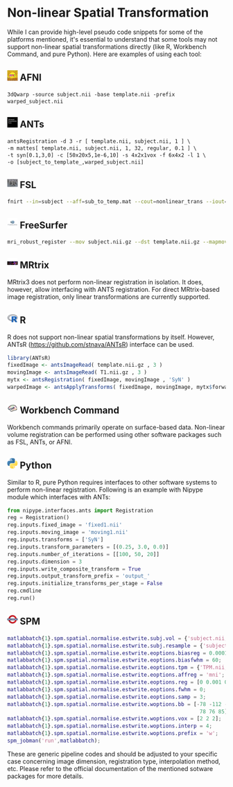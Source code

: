# Non-linear Spatial Transformation

While I can provide high-level pseudo code snippets for some of the platforms mentioned, it's essential to understand that some tools may not support non-linear spatial transformations directly (like R, Workbench Command, and pure Python). Here are examples of using each tool:

## <img src="../icons/afni.png" height="24px" /> AFNI

```
3dQwarp -source subject.nii -base template.nii -prefix warped_subject.nii
```

## <img src="../icons/ants.png" height="24px" /> ANTs

```
antsRegistration -d 3 -r [ template.nii, subject.nii, 1 ] \
-m mattes[ template.nii, subject.nii, 1, 32, regular, 0.1 ] \
-t syn[0.1,3,0] -c [50x20x5,1e-6,10] -s 4x2x1vox -f 6x4x2 -l 1 \
-o [subject_to_template_,warped_subject.nii]
```

## <img src="../icons/fsl.png" height="24px" /> FSL

```bash
fnirt --in=subject --aff=sub_to_temp.mat --cout=nonlinear_trans --iout=warped_subject --jout=jac --config=T1_2_MNI152_2mm  --ref=MNI152_T1_2mm --refmask=MNI152_T1_2mm_brain_mask_dil --warpres=10,10,10
```

## <img src="../icons/freesurfer.png" height="24px" /> FreeSurfer

```bash
mri_robust_register --mov subject.nii.gz --dst template.nii.gz --mapmov registered.nii.gz --cost mi
```

## <img src="../icons/mrtrix.png" height="24px" /> MRtrix

MRtrix3 does not perform non-linear registration in isolation. It does, however, allow interfacing with ANTS registration. For direct MRtrix-based image registration, only linear transformations are currently supported. 

## <img src="../icons/r.png" height="24px" /> R

R does not support non-linear spatial transformations by itself. However, ANTsR (https://github.com/stnava/ANTsR) interface can be used.

```R
library(ANTsR)
fixedImage <- antsImageRead( template.nii.gz , 3 )
movingImage <- antsImageRead( T1.nii.gz , 3 )
mytx <- antsRegistration( fixedImage, movingImage , 'SyN' )
warpedImage <- antsApplyTransforms( fixedImage, movingImage, mytx$forwardTransforms )
```

## <img src="../icons/workbench_command.png" height="24px" /> Workbench Command

Workbench commands primarily operate on surface-based data. Non-linear volume registration can be performed using other software packages such as FSL, ANTs, or AFNI.

## <img src="../icons/python.png" height="24px" /> Python

Similar to R, pure Python requires interfaces to other software systems to perform non-linear registration. Following is an example with Nipype module which interfaces with ANTs:

```python
from nipype.interfaces.ants import Registration
reg = Registration()
reg.inputs.fixed_image = 'fixed1.nii'
reg.inputs.moving_image = 'moving1.nii'
reg.inputs.transforms = ['SyN']
reg.inputs.transform_parameters = [(0.25, 3.0, 0.0)]
reg.inputs.number_of_iterations = [[100, 50, 20]]
reg.inputs.dimension = 3
reg.inputs.write_composite_transform = True
reg.inputs.output_transform_prefix = 'output_'
reg.inputs.initialize_transforms_per_stage = False
reg.cmdline
reg.run()
```

## <img src="../icons/spm.png" height="24px" /> SPM

```matlab
matlabbatch{1}.spm.spatial.normalise.estwrite.subj.vol = {'subject.nii,1'};
matlabbatch{1}.spm.spatial.normalise.estwrite.subj.resample = {'subject.nii,1'};
matlabbatch{1}.spm.spatial.normalise.estwrite.eoptions.biasreg = 0.0001;
matlabbatch{1}.spm.spatial.normalise.estwrite.eoptions.biasfwhm = 60;
matlabbatch{1}.spm.spatial.normalise.estwrite.eoptions.tpm = {'TPM.nii,1'};
matlabbatch{1}.spm.spatial.normalise.estwrite.eoptions.affreg = 'mni';
matlabbatch{1}.spm.spatial.normalise.estwrite.eoptions.reg = [0 0.001 0.5 0.05 0.2];
matlabbatch{1}.spm.spatial.normalise.estwrite.eoptions.fwhm = 0;
matlabbatch{1}.spm.spatial.normalise.estwrite.eoptions.samp = 3;
matlabbatch{1}.spm.spatial.normalise.estwrite.woptions.bb = [-78 -112 -70
                                                              78 76 85];
matlabbatch{1}.spm.spatial.normalise.estwrite.woptions.vox = [2 2 2];
matlabbatch{1}.spm.spatial.normalise.estwrite.woptions.interp = 4;
matlabbatch{1}.spm.spatial.normalise.estwrite.woptions.prefix = 'w';
spm_jobman('run',matlabbatch);
```

These are generic pipeline codes and should be adjusted to your specific case concerning image dimension, registration type, interpolation method, etc. Please refer to the official documentation of the mentioned sotware packages for more details.